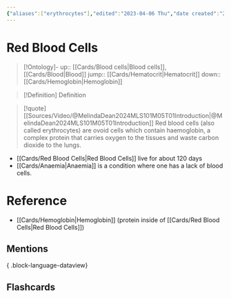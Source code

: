 ```yaml
---
{"aliases":["erythrocytes"],"edited":"2023-04-06 Thu","date created":"2023-02-21 Tue","dg-publish":true,"permalink":"/cards/red-blood-cells/","dgPassFrontmatter":true}
---
```


# Red Blood Cells

> [!Ontology]-
> up:: [[Cards/Blood cells\|Blood cells]], [[Cards/Blood\|Blood]]
> jump:: [[Cards/Hematocrit\|Hematocrit]]
> down:: [[Cards/Hemoglobin\|Hemoglobin]]

> [!Definition] Definition

> [!quote] [[Sources/Video/@MelindaDean2024MLS101M05T01Introduction\|@MelindaDean2024MLS101M05T01Introduction]]
> Red blood cells (also called erythrocytes) are ovoid cells which contain haemoglobin, a complex protein that carries oxygen to the tissues and waste carbon dioxide to the lungs.

- [[Cards/Red Blood Cells\|Red Blood Cells]] live for about 120 days
- [[Cards/Anaemia\|Anaemia]] is a condition where one has a lack of blood cells.

# Reference

- [[Cards/Hemoglobin\|Hemoglobin]] (protein inside of [[Cards/Red Blood Cells\|Red Blood Cells]])

## Mentions


{ .block-language-dataview}

## Flashcards